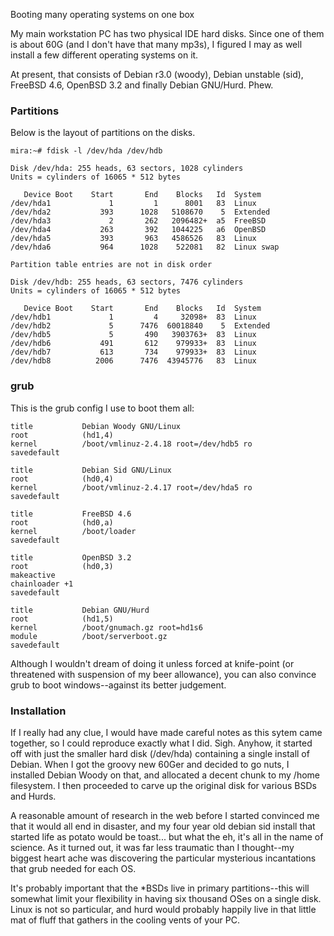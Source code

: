 Booting many operating systems on one box

My main workstation PC has two physical IDE hard disks. Since one of
them is about 60G (and I don't have that many mp3s), I figured I may
as well install a few different operating systems on it.

At present, that consists of Debian r3.0 (woody), Debian unstable
(sid), FreeBSD 4.6, OpenBSD 3.2 and finally Debian GNU/Hurd. Phew.

### Partitions

Below is the layout of partitions on the disks.

    mira:~# fdisk -l /dev/hda /dev/hdb
    
    Disk /dev/hda: 255 heads, 63 sectors, 1028 cylinders
    Units = cylinders of 16065 * 512 bytes
    
       Device Boot    Start       End    Blocks   Id  System
    /dev/hda1             1         1      8001   83  Linux
    /dev/hda2           393      1028   5108670    5  Extended
    /dev/hda3             2       262   2096482+  a5  FreeBSD
    /dev/hda4           263       392   1044225   a6  OpenBSD
    /dev/hda5           393       963   4586526   83  Linux
    /dev/hda6           964      1028    522081   82  Linux swap
    
    Partition table entries are not in disk order
    
    Disk /dev/hdb: 255 heads, 63 sectors, 7476 cylinders
    Units = cylinders of 16065 * 512 bytes
    
       Device Boot    Start       End    Blocks   Id  System
    /dev/hdb1             1         4     32098+  83  Linux
    /dev/hdb2             5      7476  60018840    5  Extended
    /dev/hdb5             5       490   3903763+  83  Linux
    /dev/hdb6           491       612    979933+  83  Linux
    /dev/hdb7           613       734    979933+  83  Linux
    /dev/hdb8          2006      7476  43945776   83  Linux

### grub

This is the grub config I use to boot them all:

    title           Debian Woody GNU/Linux
    root            (hd1,4)
    kernel          /boot/vmlinuz-2.4.18 root=/dev/hdb5 ro
    savedefault
    
    title           Debian Sid GNU/Linux
    root            (hd0,4)
    kernel          /boot/vmlinuz-2.4.17 root=/dev/hda5 ro
    savedefault
    
    title           FreeBSD 4.6
    root            (hd0,a)
    kernel          /boot/loader
    savedefault
    
    title           OpenBSD 3.2
    root            (hd0,3)
    makeactive
    chainloader +1
    savedefault
    
    title           Debian GNU/Hurd
    root            (hd1,5)
    kernel          /boot/gnumach.gz root=hd1s6
    module          /boot/serverboot.gz
    savedefault

Although I wouldn't dream of doing it unless forced at knife-point (or
threatened with suspension of my beer allowance), you can also
convince grub to boot windows--against its better judgement.

### Installation

If I really had any clue, I would have made careful notes as this
sytem came together, so I could reproduce exactly what I
did. Sigh. Anyhow, it started off with just the smaller hard disk
(/dev/hda) containing a single install of Debian. When I got the
groovy new 60Ger and decided to go nuts, I installed Debian Woody on
that, and allocated a decent chunk to my /home filesystem. I then
proceeded to carve up the original disk for various BSDs and Hurds.

A reasonable amount of research in the web before I started convinced
me that it would all end in disaster, and my four year old debian sid
install that started life as potato would be toast... but what the eh,
it's all in the name of science. As it turned out, it was far less
traumatic than I thought--my biggest heart ache was discovering the
particular mysterious incantations that grub needed for each OS.

It's probably important that the *BSDs live in primary
partitions--this will somewhat limit your flexibility in having six
thousand OSes on a single disk. Linux is not so particular, and hurd
would probably happily live in that little mat of fluff that gathers
in the cooling vents of your PC.
